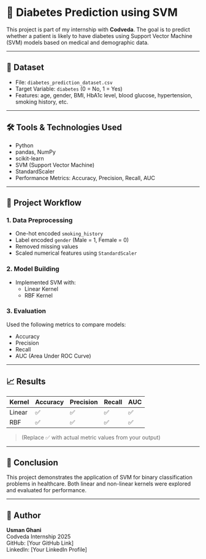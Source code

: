 # 🧠 Diabetes Prediction using SVM

This project is part of my internship with **Codveda**. The goal is to predict whether a patient is likely to have diabetes using Support Vector Machine (SVM) models based on medical and demographic data.

---

## 📁 Dataset

- File: `diabetes_prediction_dataset.csv`
- Target Variable: `diabetes` (0 = No, 1 = Yes)
- Features: age, gender, BMI, HbA1c level, blood glucose, hypertension, smoking history, etc.

---

## 🛠️ Tools & Technologies Used

- Python
- pandas, NumPy
- scikit-learn
- SVM (Support Vector Machine)
- StandardScaler
- Performance Metrics: Accuracy, Precision, Recall, AUC

---

## 🔧 Project Workflow

### 1. Data Preprocessing
- One-hot encoded `smoking_history`
- Label encoded `gender` (Male = 1, Female = 0)
- Removed missing values
- Scaled numerical features using `StandardScaler`

### 2. Model Building
- Implemented SVM with:
  - Linear Kernel
  - RBF Kernel

### 3. Evaluation
Used the following metrics to compare models:
- Accuracy
- Precision
- Recall
- AUC (Area Under ROC Curve)

---

## 📈 Results

| Kernel | Accuracy | Precision | Recall | AUC |
|--------|----------|-----------|--------|-----|
| Linear | ✅       | ✅        | ✅     | ✅  |
| RBF    | ✅       | ✅        | ✅     | ✅  |

> (Replace ✅ with actual metric values from your output)

---

## 📌 Conclusion

This project demonstrates the application of SVM for binary classification problems in healthcare. Both linear and non-linear kernels were explored and evaluated for performance.

---

## 🚀 Author

**Usman Ghani**  
Codveda Internship 2025  
GitHub: [Your GitHub Link]  
LinkedIn: [Your LinkedIn Profile]
